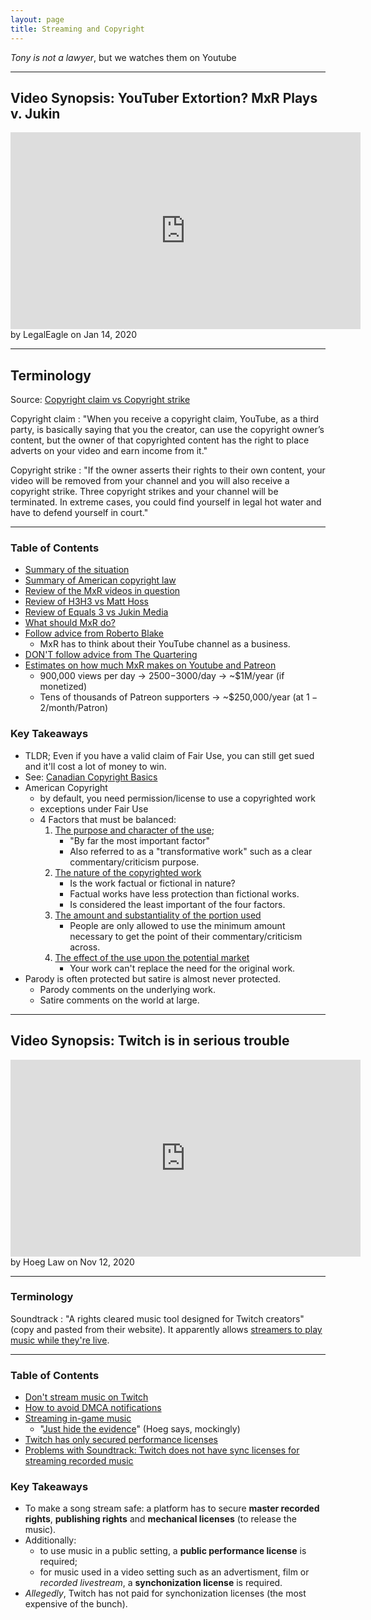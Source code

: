 ```yaml
---
layout: page
title: Streaming and Copyright 
---
```


_Tony is not a lawyer_, but we watches them on Youtube

---

## Video Synopsis: YouTuber Extortion? MxR Plays v. Jukin

<iframe width="560" height="315" src="https://www.youtube.com/embed/5A_i-sB9H0Q" title="YouTube video player" frameborder="0" allow="accelerometer; autoplay; clipboard-write; encrypted-media; gyroscope; picture-in-picture" allowfullscreen></iframe>
by LegalEagle on Jan 14, 2020

---

## Terminology

Source: [Copyright claim vs Copyright strike](https://vidiq.com/blog/post/monetize-youtube-channel-copyright-claim/)

Copyright claim
: "When you receive a copyright claim, YouTube, as a third party, is basically saying that you the creator, can use the copyright owner’s content, but the owner of that copyrighted content has the right to place adverts on your video and earn income from it."

Copyright strike
: "If the owner asserts their rights to their own content, your video will be removed from your channel and you will also receive a copyright strike. Three copyright strikes and your channel will be terminated. In extreme cases, you could find yourself in legal hot water and have to defend yourself in court."

---

### Table of Contents

- [Summary of the situation](https://youtu.be/5A_i-sB9H0Q?t=78)
- [Summary of American copyright law](https://youtu.be/5A_i-sB9H0Q?t=340)
- [Review of the MxR videos in question](https://youtu.be/5A_i-sB9H0Q?t=721)
- [Review of H3H3 vs Matt Hoss](https://youtu.be/5A_i-sB9H0Q?t=1025)
- [Review of Equals 3 vs Jukin Media](https://youtu.be/5A_i-sB9H0Q?t=1098)
- [What should MxR do?](https://youtu.be/5A_i-sB9H0Q?t=1201)
- [Follow advice from Roberto Blake](https://youtu.be/5A_i-sB9H0Q?t=1762)
  - MxR has to think about their YouTube channel as a business.
- [DON'T follow advice from The Quartering](https://youtu.be/5A_i-sB9H0Q?t=1954)
- [Estimates on how much MxR makes on Youtube and Patreon](https://youtu.be/5A_i-sB9H0Q?t=2105)
  - 900,000 views per day -> $2500-$3000/day -> ~$1M/year (if monetized)
  - Tens of thousands of Patreon supporters -> ~$250,000/year (at $1-2$/month/Patron)

### Key Takeaways
- TLDR; Even if you have a valid claim of Fair Use, you can still get sued and it'll cost a lot of money to win.
- See: [Canadian Copyright Basics](https://sait-wbdv.github.io/cheatsheets/copyright/)
- American Copyright
  - by default, you need permission/license to use a copyrighted work
  - exceptions under Fair Use
  - 4 Factors that must be balanced:
    1. [The purpose and character of the use](https://youtu.be/5A_i-sB9H0Q?t=508);
        - "By far the most important factor"
        - Also referred to as a "transformative work" such as a clear commentary/criticism purpose.
    2. [The nature of the copyrighted work](https://youtu.be/5A_i-sB9H0Q?t=580)
        - Is the work factual or fictional in nature?
        - Factual works have less protection than fictional works.
        - Is considered the least important of the four factors.
    3. [The amount and substantiality of the portion used](https://youtu.be/5A_i-sB9H0Q?t=605)
        - People are only allowed to use the minimum amount necessary to get the point of their commentary/criticism across.
    4. [The effect of the use upon the potential market](https://youtu.be/5A_i-sB9H0Q?t=643)
        - Your work can't replace the need for the original work.
- Parody is often protected but satire is almost never protected.
  - Parody comments on the underlying work.
  - Satire comments on the world at large.

---

## Video Synopsis: Twitch is in serious trouble

<iframe width="560" height="315" src="https://www.youtube.com/embed/E7wnROhHBH4" title="YouTube video player" frameborder="0" allow="accelerometer; autoplay; clipboard-write; encrypted-media; gyroscope; picture-in-picture" allowfullscreen></iframe>
by Hoeg Law on Nov 12, 2020

---

### Terminology

Soundtrack
: "A rights cleared music tool designed for Twitch creators" (copy and pasted from their website). It apparently allows [streamers to play music while they're live](https://www.theverge.com/2020/9/30/21495243/twitch-soundtrack-streaming-music-soundcloud-distrokid-facebook-gaming).

---

### Table of Contents
- [Don't stream music on Twitch](https://youtu.be/E7wnROhHBH4?t=932)
- [How to avoid DMCA notifications](https://youtu.be/E7wnROhHBH4?t=1253)
- [Streaming in-game music](https://youtu.be/E7wnROhHBH4?t=1336)
  - "[Just hide the evidence](https://youtu.be/E7wnROhHBH4?t=1584)" (Hoeg says, mockingly)
- [Twitch has only secured performance licenses](https://youtu.be/E7wnROhHBH4?t=1945)
- [Problems with Soundtrack: Twitch does not have sync licenses for streaming recorded music](https://youtu.be/E7wnROhHBH4?t=2087)

### Key Takeaways
- To make a song stream safe: a platform has to secure **master recorded rights**, **publishing rights** and **mechanical licenses** (to release the music).
- Additionally:
  - to use music in a public setting, a **public performance license** is required;
  - for music used in a video setting such as an advertisment, film or _recorded livestream_, a **synchonization license** is required.
- _Allegedly_, Twitch has not paid for synchonization licenses (the most expensive of the bunch).